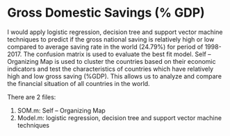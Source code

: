 # Gross Domestic Savings (% GDP)

I would apply logistic regression, decision tree and support vector machine techniques to predict if the gross national saving is relatively high or low compared to average saving rate in the world (24.79%) for period of 1998-2017. The confusion matrix is used to evaluate the best fit model. Self – Organizing Map is used to cluster the countries based on their economic indicators and test the characteristics of countries which have relatively high and low gross saving (%GDP). This allows us to analyze and compare the financial situation of all countries in the world.

There are 2 files:
1. SOM.m: Self – Organizing Map
2. Model.m: logistic regression, decision tree and support vector machine techniques

